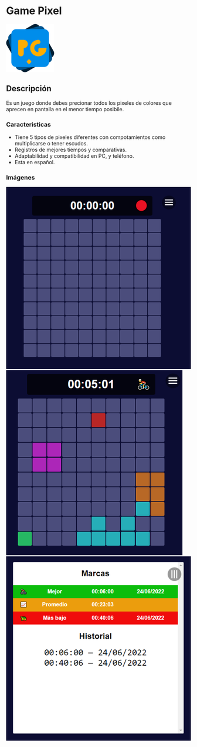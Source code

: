 # Game Pixel
![Pixel Game LOGO](/public/PG.png)
## Descripción
Es un juego donde debes precionar todos los pixeles de colores que aprecen en pantalla en el menor tiempo posibile.
### Caracteristicas
- Tiene 5 tipos de pixeles diferentes con compotamientos como multiplicarse o tener escudos.
- Registros de mejores tiempos y comparativas.
- Adaptabilidad y compatibilidad en PC, y teléfono.
- Esta en español.
### Imágenes
![Cap1](/imgs/Captura1.png)
![Cap2](/imgs/Captura2.png)
![Cap3](/imgs/Captura3.png)